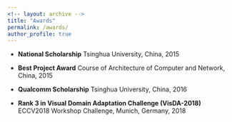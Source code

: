 ```yaml
---
<!-- layout: archive -->
title: "Awards"
permalink: /awards/
author_profile: true
---
```


* **National Scholarship** Tsinghua University, China, 2015

* **Best Project Award** Course of Architecture of Computer and Network, China, 2015

* **Qualcomm Scholarship** Tsinghua University, China, 2016

* **Rank 3 in Visual Domain Adaptation Challenge (VisDA-2018)** ECCV2018 Workshop Challenge, Munich, Germany, 2018
